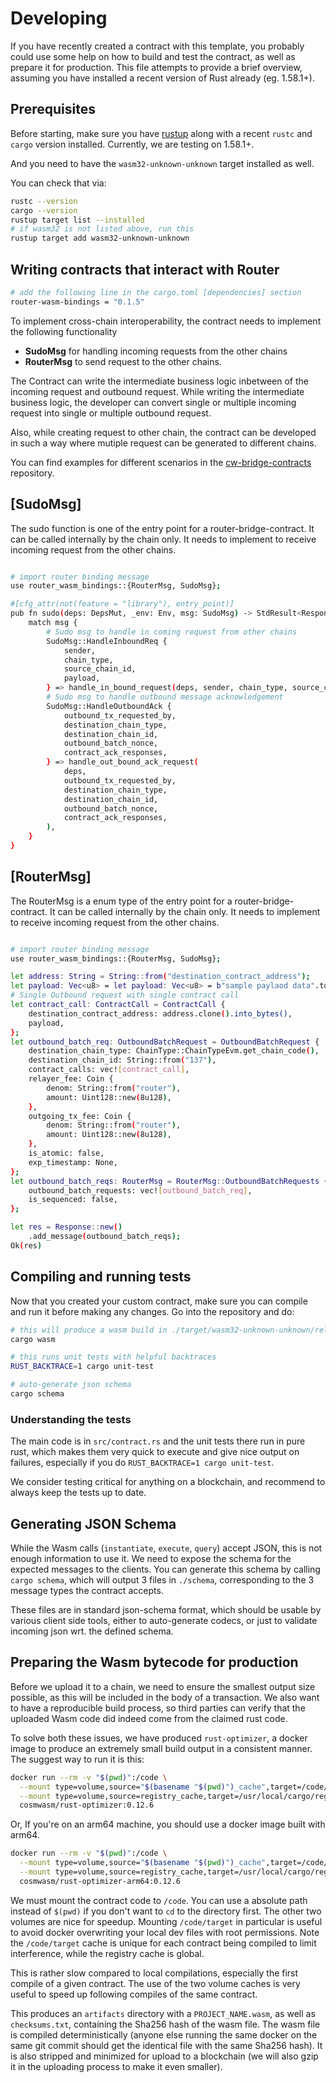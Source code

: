 # Developing

If you have recently created a contract with this template, you probably could use some
help on how to build and test the contract, as well as prepare it for production. This
file attempts to provide a brief overview, assuming you have installed a recent
version of Rust already (eg. 1.58.1+).

## Prerequisites

Before starting, make sure you have [rustup](https://rustup.rs/) along with a
recent `rustc` and `cargo` version installed. Currently, we are testing on 1.58.1+.

And you need to have the `wasm32-unknown-unknown` target installed as well.

You can check that via:

```sh
rustc --version
cargo --version
rustup target list --installed
# if wasm32 is not listed above, run this
rustup target add wasm32-unknown-unknown
```

## Writing contracts that interact with Router

```sh
# add the following line in the cargo.toml [dependencies] section
router-wasm-bindings = "0.1.5"
```

To implement cross-chain interoperability, the contract needs to implement the following functionality
 - **SudoMsg** for handling incoming requests from the other chains
 - **RouterMsg** to send request to the other chains.

The Contract can write the intermediate business logic inbetween of the incoming request and outbound request.
While writing the intermediate business logic, the developer can convert single or multiple incoming request into single or multiple 
outbound request. 

Also, while creating request to other chain, the contract can be developed in such a way where mutiple request can be generated to
different chains.

You can find examples for different scenarios in the [cw-bridge-contracts](https://github.com/router-protocol/cw-bridge-contracts.git) repository.


## [SudoMsg]

The sudo function is one of the entry point for a router-bridge-contract.
It can be called internally by the chain only. It needs to implement to receive incoming request from the other chains.
```sh

# import router binding message
use router_wasm_bindings::{RouterMsg, SudoMsg};

#[cfg_attr(not(feature = "library"), entry_point)]
pub fn sudo(deps: DepsMut, _env: Env, msg: SudoMsg) -> StdResult<Response<RouterMsg>> {
    match msg {
        # Sudo msg to handle in coming request from other chains
        SudoMsg::HandleInboundReq {
            sender,
            chain_type,
            source_chain_id,
            payload,
        } => handle_in_bound_request(deps, sender, chain_type, source_chain_id, payload),
        # Sudo msg to handle outbound message acknowledgement
        SudoMsg::HandleOutboundAck {
            outbound_tx_requested_by,
            destination_chain_type,
            destination_chain_id,
            outbound_batch_nonce,
            contract_ack_responses,
        } => handle_out_bound_ack_request(
            deps,
            outbound_tx_requested_by,
            destination_chain_type,
            destination_chain_id,
            outbound_batch_nonce,
            contract_ack_responses,
        ),
    }
}

```

## [RouterMsg]

The RouterMsg is a enum type  of the entry point for a router-bridge-contract.
It can be called internally by the chain only. It needs to implement to receive incoming request from the other chains.
```sh

# import router binding message
use router_wasm_bindings::{RouterMsg, SudoMsg};

let address: String = String::from("destination_contract_address");
let payload: Vec<u8> = let payload: Vec<u8> = b"sample paylaod data".to_vec();
# Single Outbound request with single contract call
let contract_call: ContractCall = ContractCall {
    destination_contract_address: address.clone().into_bytes(),
    payload,
};
let outbound_batch_req: OutboundBatchRequest = OutboundBatchRequest {
    destination_chain_type: ChainType::ChainTypeEvm.get_chain_code(),
    destination_chain_id: String::from("137"),
    contract_calls: vec![contract_call],
    relayer_fee: Coin {
        denom: String::from("router"),
        amount: Uint128::new(8u128),
    },
    outgoing_tx_fee: Coin {
        denom: String::from("router"),
        amount: Uint128::new(8u128),
    },
    is_atomic: false,
    exp_timestamp: None,
};
let outbound_batch_reqs: RouterMsg = RouterMsg::OutboundBatchRequests {
    outbound_batch_requests: vec![outbound_batch_req],
    is_sequenced: false,
};

let res = Response::new()
    .add_message(outbound_batch_reqs);
Ok(res)

```

## Compiling and running tests

Now that you created your custom contract, make sure you can compile and run it before
making any changes. Go into the repository and do:

```sh
# this will produce a wasm build in ./target/wasm32-unknown-unknown/release/YOUR_NAME_HERE.wasm
cargo wasm

# this runs unit tests with helpful backtraces
RUST_BACKTRACE=1 cargo unit-test

# auto-generate json schema
cargo schema
```

### Understanding the tests

The main code is in `src/contract.rs` and the unit tests there run in pure rust,
which makes them very quick to execute and give nice output on failures, especially
if you do `RUST_BACKTRACE=1 cargo unit-test`.

We consider testing critical for anything on a blockchain, and recommend to always keep
the tests up to date.

## Generating JSON Schema

While the Wasm calls (`instantiate`, `execute`, `query`) accept JSON, this is not enough
information to use it. We need to expose the schema for the expected messages to the
clients. You can generate this schema by calling `cargo schema`, which will output
3 files in `./schema`, corresponding to the 3 message types the contract accepts.

These files are in standard json-schema format, which should be usable by various
client side tools, either to auto-generate codecs, or just to validate incoming
json wrt. the defined schema.

## Preparing the Wasm bytecode for production

Before we upload it to a chain, we need to ensure the smallest output size possible,
as this will be included in the body of a transaction. We also want to have a
reproducible build process, so third parties can verify that the uploaded Wasm
code did indeed come from the claimed rust code.

To solve both these issues, we have produced `rust-optimizer`, a docker image to
produce an extremely small build output in a consistent manner. The suggest way
to run it is this:

```sh
docker run --rm -v "$(pwd)":/code \
  --mount type=volume,source="$(basename "$(pwd)")_cache",target=/code/target \
  --mount type=volume,source=registry_cache,target=/usr/local/cargo/registry \
  cosmwasm/rust-optimizer:0.12.6
```

Or, If you're on an arm64 machine, you should use a docker image built with arm64.
```sh
docker run --rm -v "$(pwd)":/code \
  --mount type=volume,source="$(basename "$(pwd)")_cache",target=/code/target \
  --mount type=volume,source=registry_cache,target=/usr/local/cargo/registry \
  cosmwasm/rust-optimizer-arm64:0.12.6
```

We must mount the contract code to `/code`. You can use a absolute path instead
of `$(pwd)` if you don't want to `cd` to the directory first. The other two
volumes are nice for speedup. Mounting `/code/target` in particular is useful
to avoid docker overwriting your local dev files with root permissions.
Note the `/code/target` cache is unique for each contract being compiled to limit
interference, while the registry cache is global.

This is rather slow compared to local compilations, especially the first compile
of a given contract. The use of the two volume caches is very useful to speed up
following compiles of the same contract.

This produces an `artifacts` directory with a `PROJECT_NAME.wasm`, as well as
`checksums.txt`, containing the Sha256 hash of the wasm file.
The wasm file is compiled deterministically (anyone else running the same
docker on the same git commit should get the identical file with the same Sha256 hash).
It is also stripped and minimized for upload to a blockchain (we will also
gzip it in the uploading process to make it even smaller).
